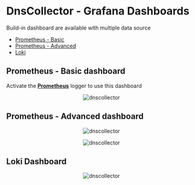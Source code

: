 # DnsCollector - Grafana Dashboards

Build-in dashboard are available with multiple data source

- [Prometheus - Basic](https://grafana.com/grafana/dashboards/16630)
- [Prometheus - Advanced](https://grafana.com/grafana/dashboards/15416)
- [Loki](https://grafana.com/grafana/dashboards/15415)

## Prometheus - Basic dashboard

Activate the **[Prometheus](https://github.com/dmachard/go-dns-collector/blob/main/doc/configuration.md#Prometheus)** logger to use this dashboard

<p align="center">
  <img src="dashboard4.png" alt="dnscollector"/>
</p>

## Prometheus - Advanced dashboard

<p align="center">
  <img src="dashboard1.png" alt="dnscollector"/>
</p>

<p align="center">
  <img src="dashboard2.png" alt="dnscollector"/>
</p>

## Loki Dashboard

<p align="center">
  <img src="dashboard3.png" alt="dnscollector"/>
</p>